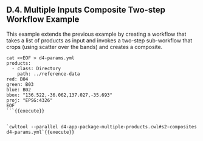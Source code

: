## D.4. Multiple Inputs Composite Two-step Workflow Example

This example extends the previous example by creating a workflow that takes a list of products as input and invokes a two-step sub-workflow that crops (using scatter over the bands) and creates a composite.

```
cat <<EOF > d4-params.yml
products:
  - class: Directory
    path: ../reference-data
red: B04
green: B03
blue: B02
bbox: "136.522,-36.062,137.027,-35.693"
proj: "EPSG:4326"
EOF
```{{execute}}


`cwltool --parallel d4-app-package-multiple-products.cwl#s2-composites d4-params.yml`{{execute}}